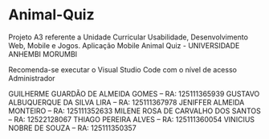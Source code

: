 # Animal-Quiz
Projeto A3 referente a Unidade Curricular Usabilidade, Desenvolvimento Web, Mobile e Jogos. 
Aplicação Mobile Animal Quiz - UNIVERSIDADE ANHEMBI MORUMBI

Recomenda-se executar o Visual Studio Code com o nível de acesso Administrador

GUILHERME GUARDÃO DE ALMEIDA GOMES – RA: 125111365939
GUSTAVO ALBUQUERQUE DA SILVA LIRA – RA: 125111367978
JENIFFER ALMEIDA MONTEIRO – RA: 125111352633
MILENE ROSA DE CARVALHO DOS SANTOS – RA: 12522128067
THIAGO PEREIRA ALVES – RA: 125111360054
VINICIUS NOBRE DE SOUZA – RA: 125111350357

